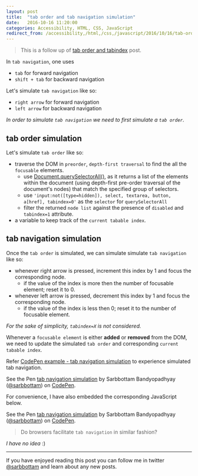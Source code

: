 ```yaml
---
layout: post
title:  "tab order and tab navigation simulation"
date:   2016-10-16 11:20:00
categories: Accessibility, HTML, CSS, JavaScript
redirect_from: /accessibility,/html,/css,/javascript/2016/10/16/tab-order-and-tab-navigation-simulation/
---
```


>This is a follow up of [tab order and tabindex](/blog/2016/10/14/tab-order-and-tabindex) post.

In `tab navigation`, one uses

- `tab` for forward navigation
- `shift + tab` for backward navigation

Let's simulate `tab navigation` like so:

- `right arrow` for forward navigation
- `left arrow` for backward navigation

_In order to simulate `tab navigation` we need to first simulate a `tab order`._

## tab order simulation

Let's simulate `tab order` like so:

- traverse the DOM in `preorder`, `depth-first traversal` to find the all the `focusable` elements.
  - use [Document.querySelectorAll()](https://developer.mozilla.org/en-US/docs/Web/API/Document/querySelectorAll),
as it returns a list of the elements within the document (using depth-first pre-order traversal of the document's nodes) that match the specified group of selectors.
  - use `'input:not([type=hidden]), select, textarea, button, a[href], tabindex=0'` as the `selector` for `querySelectorAll`
  - filter the returned `node list` against the presence of `disabled` and `tabindex=1` attribute.
- a variable to keep track of the `current tabable index`.

## tab navigation simulation

Once the `tab order` is simulated, we can simulate simulate `tab navigation` like so:

- whenever right arrow is pressed, increment this index by 1 and focus the corresponding node.
  - if the value of the index is more then the number of focusable element; reset it to 0.
- whenever left arrow is pressed, decrement this index by 1 and focus the corresponding node.
  - if the value of the index is less then 0; reset it to the number of focusable element.

_For the sake of simplicity, `tabindex=X` is not considered._

Whenever a `focusable element` is either **added** or **removed** from the DOM, we need to update the simulated `tab order` and  corresponding `current tabable index`.


Refer [CodePen example - tab navigation simulation](http://codepen.io/sarbbottam/full/NRBBXE/) to experience simulated tab navigation.

<p data-height="530" data-theme-id="0" data-slug-hash="NRBBXE" data-default-tab="result" data-user="sarbbottam" data-embed-version="2" class="codepen">See the Pen <a href="http://codepen.io/sarbbottam/pen/NRBBXE/">tab navigation simulation</a> by Sarbbottam Bandyopadhyay (<a href="http://codepen.io/sarbbottam">@sarbbottam</a>) on <a href="http://codepen.io">CodePen</a>.</p>
<script async src="//assets.codepen.io/assets/embed/ei.js"></script>

For convenience, I have also embedded the corresponding JavaScript below.

<p data-height="2350" data-theme-id="0" data-slug-hash="NRBBXE" data-default-tab="js" data-user="sarbbottam" data-embed-version="2" class="codepen">See the Pen <a href="http://codepen.io/sarbbottam/pen/NRBBXE/">tab navigation simulation</a> by Sarbbottam Bandyopadhyay (<a href="http://codepen.io/sarbbottam">@sarbbottam</a>) on <a href="http://codepen.io">CodePen</a>.</p>
<script async src="//assets.codepen.io/assets/embed/ei.js"></script>

>Do browsers facilitate `tab navigation` in similar fashion?

_I have no idea_ :)

---

If you have enjoyed reading this post you can follow me in twitter [@sarbbottam](https://twitter.com/sarbbottam) and learn about any new posts.